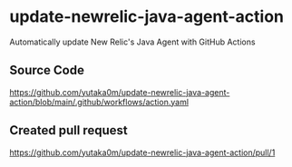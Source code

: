 # update-newrelic-java-agent-action
Automatically update New Relic's Java Agent with GitHub Actions

## Source Code
https://github.com/yutaka0m/update-newrelic-java-agent-action/blob/main/.github/workflows/action.yaml

## Created pull request
https://github.com/yutaka0m/update-newrelic-java-agent-action/pull/1
